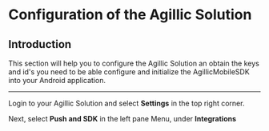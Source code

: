 # Configuration of the Agillic Solution

## Introduction

This section will help you to configure the Agillic Solution an
obtain the keys and id's you need to be able configure and initialize
the AgillicMobileSDK into your Android application.

---

Login to your Agillic Solution and select **Settings** in the top right corner.

Next, select **Push and SDK** in the left pane Menu, under **Integrations**